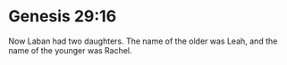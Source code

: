 # Genesis 29:16

Now Laban had two daughters. The name of the older was Leah, and the name of the younger was Rachel.
